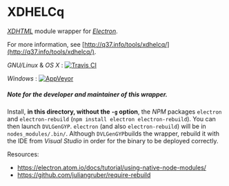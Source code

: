 # XDHELCq

*[XDHTML](http://q37.info/WDHTML/)* module wrapper for *[Electron](http://q37.info/s/x/electron/)*.

For more information, see [http://q37.info/tools/xdhelcq/](http://q37.info/tools/xdhelcq/).


*GNU/Linux* & *OS X* : [![Travis CI](https://travis-ci.org/epeios-q37/xdhelcq.png)](https://travis-ci.org/epeios-q37/xdhelcq)
 
*Windows* : [![AppVeyor](http://ci.appveyor.com/api/projects/status/github/epeios-q37/xdhelcq)](http://ci.appveyor.com/project/epeios-q37/xdhelcq)


##### Note for the developer and maintainer of this wrapper.

Install, **in this directory, without the `-g` option**, the *NPM* packages `electron` and `electron-rebuild` (`npm install electron electron-rebuild`). You can then launch `DVLGenGYP`. `electron` (and also `electron-rebuild`) will be in `nodes_modules/.bin/`. Although `DVLGenGYP`builds the wrapper, rebuild it with the IDE from *Visual Studio* in order for the binary to be deployed correctly.

Resources:
 
  * <https://electron.atom.io/docs/tutorial/using-native-node-modules/>
  * <https://github.com/juliangruber/require-rebuild>

 
